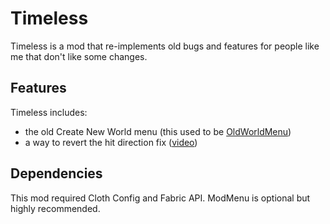 # Timeless

Timeless is a mod that re-implements old bugs and features for people like me that don't like some changes.

## Features

Timeless includes:
- the old Create New World menu (this used to be [OldWorldMenu](https://github.com/RaderRMT/OldWorldMenu))
- a way to revert the hit direction fix ([video](https://cdn.discordapp.com/attachments/904466942742655078/1096489592166809690/2023-04-14_19-37-27.mp4))

## Dependencies

This mod required Cloth Config and Fabric API. ModMenu is optional but highly recommended.
